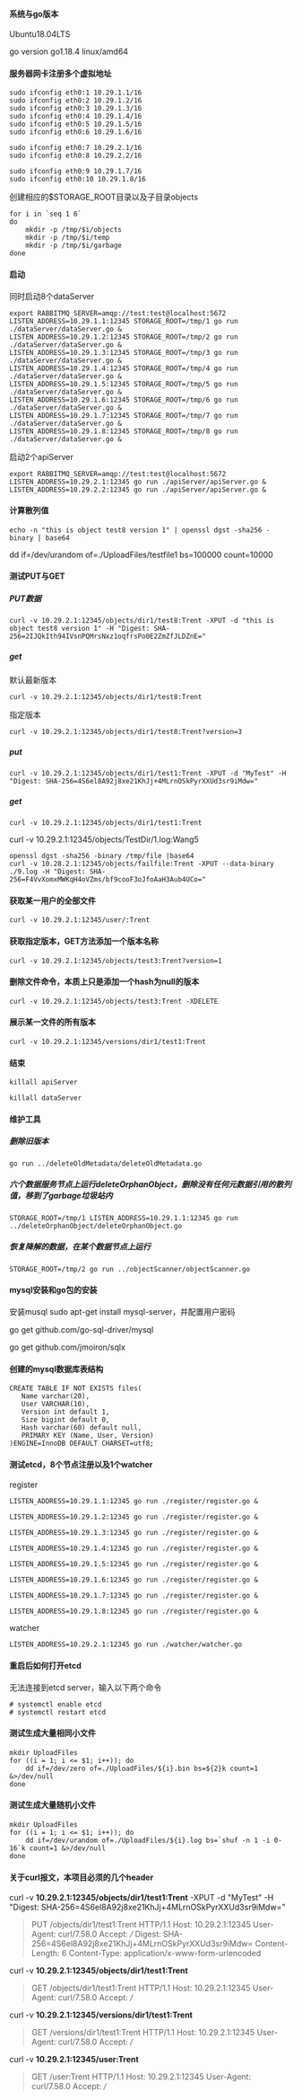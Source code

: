 #### 系统与go版本

Ubuntu18.04LTS

go version go1.18.4 linux/amd64







#### 服务器网卡注册多个虚拟地址

```shell
sudo ifconfig eth0:1 10.29.1.1/16
sudo ifconfig eth0:2 10.29.1.2/16
sudo ifconfig eth0:3 10.29.1.3/16
sudo ifconfig eth0:4 10.29.1.4/16
sudo ifconfig eth0:5 10.29.1.5/16
sudo ifconfig eth0:6 10.29.1.6/16

sudo ifconfig eth0:7 10.29.2.1/16
sudo ifconfig eth0:8 10.29.2.2/16

sudo ifconfig eth0:9 10.29.1.7/16
sudo ifconfig eth0:10 10.29.1.8/16
```



创建相应的$STORAGE_ROOT目录以及子目录objects

```shell
for i in `seq 1 6`
do
    mkdir -p /tmp/$i/objects
    mkdir -p /tmp/$i/temp
    mkdir -p /tmp/$i/garbage
done
```



#### 启动

同时启动8个dataServer

```shell
export RABBITMQ_SERVER=amqp://test:test@localhost:5672
LISTEN_ADDRESS=10.29.1.1:12345 STORAGE_ROOT=/tmp/1 go run ./dataServer/dataServer.go &
LISTEN_ADDRESS=10.29.1.2:12345 STORAGE_ROOT=/tmp/2 go run ./dataServer/dataServer.go &
LISTEN_ADDRESS=10.29.1.3:12345 STORAGE_ROOT=/tmp/3 go run ./dataServer/dataServer.go &
LISTEN_ADDRESS=10.29.1.4:12345 STORAGE_ROOT=/tmp/4 go run ./dataServer/dataServer.go &
LISTEN_ADDRESS=10.29.1.5:12345 STORAGE_ROOT=/tmp/5 go run ./dataServer/dataServer.go &
LISTEN_ADDRESS=10.29.1.6:12345 STORAGE_ROOT=/tmp/6 go run ./dataServer/dataServer.go &
LISTEN_ADDRESS=10.29.1.7:12345 STORAGE_ROOT=/tmp/7 go run ./dataServer/dataServer.go &
LISTEN_ADDRESS=10.29.1.8:12345 STORAGE_ROOT=/tmp/8 go run ./dataServer/dataServer.go &

```

启动2个apiServer

```shell
export RABBITMQ_SERVER=amqp://test:test@localhost:5672
LISTEN_ADDRESS=10.29.2.1:12345 go run ./apiServer/apiServer.go &
LISTEN_ADDRESS=10.29.2.2:12345 go run ./apiServer/apiServer.go &

```



#### 计算散列值

```shell
echo -n "this is object test8 version 1" | openssl dgst -sha256 -binary | base64
```





dd if=/dev/urandom of=./UploadFiles/testfile1 bs=100000 count=10000





#### 测试PUT与GET

##### PUT数据

```shell
curl -v 10.29.2.1:12345/objects/dir1/test8:Trent -XPUT -d "this is object test8 version 1" -H "Digest: SHA-256=2IJQkIth94IVsnPQMrsNxz1oqfrsPo0E2ZmZfJLDZnE="
```

##### get

默认最新版本

```shell
curl -v 10.29.2.1:12345/objects/dir1/test8:Trent
```

指定版本

```shell
curl -v 10.29.2.1:12345/objects/dir1/test8:Trent?version=3
```



##### put

```shell
curl -v 10.29.2.1:12345/objects/dir1/test1:Trent -XPUT -d "MyTest" -H "Digest: SHA-256=4S6el8A92j8xe21KhJj+4MLrnOSkPyrXXUd3sr9iMdw="
```

##### get

```shell
curl -v 10.29.2.1:12345/objects/dir1/test1:Trent
```





curl -v 10.29.2.1:12345/objects/TestDir/1.log:Wang5

```
openssl dgst -sha256 -binary /tmp/file |base64
curl -v 10.28.2.1:12345/objects/failfile:Trent -XPUT --data-binary ./9.log -H "Digest: SHA-256=F4VvXomxMWKqH4oVZms/bf9cooF3oJfoAaH3Aub4UCo="
```



#### 获取某一用户的全部文件

```shell
curl -v 10.29.2.1:12345/user/:Trent
```

#### 获取指定版本，GET方法添加一个版本名称

```shell
curl -v 10.29.2.1:12345/objects/test3:Trent?version=1
```

#### 删除文件命令，本质上只是添加一个hash为null的版本

```shell
curl -v 10.29.2.1:12345/objects/test3:Trent -XDELETE
```

#### 展示某一文件的所有版本

```shell
curl -v 10.29.2.1:12345/versions/dir1/test1:Trent
```





#### 结束

```shell
killall apiServer
```

```shell
killall dataServer
```



#### 维护工具

##### 删除旧版本

```shell
go run ../deleteOldMetadata/deleteOldMetadata.go
```

##### 六个数据服务节点上运行deleteOrphanObject，删除没有任何元数据引用的散列值，移到了garbage垃圾站内

```shell
STORAGE_ROOT=/tmp/1 LISTEN_ADDRESS=10.29.1.1:12345 go run ../deleteOrphanObject/deleteOrphanObject.go
```

##### 恢复降解的数据，在某个数据节点上运行

```shell
STORAGE_ROOT=/tmp/2 go run ../objectScanner/objectScanner.go
```





#### mysql安装和go包的安装

安装musql  sudo apt-get install mysql-server，并配置用户密码

go get github.com/go-sql-driver/mysql

go get github.com/jmoiron/sqlx









#### 创建的mysql数据库表结构

```
CREATE TABLE IF NOT EXISTS files(
   Name varchar(20),
   User VARCHAR(10),
   Version int default 1,
   Size bigint default 0,
   Hash varchar(60) default null,
   PRIMARY KEY (Name, User, Version)
)ENGINE=InnoDB DEFAULT CHARSET=utf8;
```









#### 测试etcd，8个节点注册以及1个watcher

register

```shell
LISTEN_ADDRESS=10.29.1.1:12345 go run ./register/register.go &

LISTEN_ADDRESS=10.29.1.2:12345 go run ./register/register.go &

LISTEN_ADDRESS=10.29.1.3:12345 go run ./register/register.go &

LISTEN_ADDRESS=10.29.1.4:12345 go run ./register/register.go &

LISTEN_ADDRESS=10.29.1.5:12345 go run ./register/register.go &

LISTEN_ADDRESS=10.29.1.6:12345 go run ./register/register.go &

LISTEN_ADDRESS=10.29.1.7:12345 go run ./register/register.go &

LISTEN_ADDRESS=10.29.1.8:12345 go run ./register/register.go &

```

watcher

```shell
LISTEN_ADDRESS=10.29.2.1:12345 go run ./watcher/watcher.go
```







#### 重启后如何打开etcd

无法连接到etcd server，输入以下两个命令

```shell
# systemctl enable etcd
# systemctl restart etcd
```





#### 测试生成大量相同小文件

```shell
mkdir UploadFiles
for ((i = 1; i <= $1; i++)); do
    dd if=/dev/zero of=./UploadFiles/${i}.bin bs=${2}k count=1 &>/dev/null
done
```

#### 测试生成大量随机小文件

```shell
mkdir UploadFiles
for ((i = 1; i <= $1; i++)); do
    dd if=/dev/urandom of=./UploadFiles/${i}.log bs=`shuf -n 1 -i 0-16`k count=1 &>/dev/null
done
```











#### 关于curl报文，本项目必须的几个header

 curl -v **10.29.2.1:12345/objects/dir1/test1:Trent** -XPUT -d "MyTest" -H "Digest: SHA-256=4S6el8A92j8xe21KhJj+4MLrnOSkPyrXXUd3sr9iMdw="
> PUT /objects/dir1/test1:Trent HTTP/1.1
> Host: 10.29.2.1:12345
> User-Agent: curl/7.58.0
> Accept: */*
> Digest: SHA-256=4S6el8A92j8xe21KhJj+4MLrnOSkPyrXXUd3sr9iMdw=
> Content-Length: 6
> Content-Type: application/x-www-form-urlencoded





 curl -v **10.29.2.1:12345/objects/dir1/test1:Trent**
> GET /objects/dir1/test1:Trent HTTP/1.1
> Host: 10.29.2.1:12345
> User-Agent: curl/7.58.0
> Accept: */*





 curl -v **10.29.2.1:12345/versions/dir1/test1:Trent**
> GET /versions/dir1/test1:Trent HTTP/1.1
> Host: 10.29.2.1:12345
> User-Agent: curl/7.58.0
> Accept: */*





 curl -v **10.29.2.1:12345/user:Trent**
> GET /user:Trent HTTP/1.1
> Host: 10.29.2.1:12345
> User-Agent: curl/7.58.0
> Accept: */*










